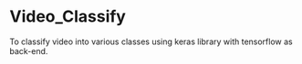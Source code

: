 # Video_Classify
To classify video into various classes using keras library with tensorflow as back-end.
